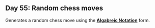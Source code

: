 ## Day 55: Random chess moves
Generates a random chess move using the **[Algabreic Notation](https://en.wikipedia.org/wiki/Algebraic_notation_(chess))** form. 